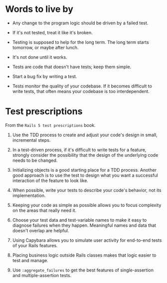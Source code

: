 Words to live by
================

* Any change to the program logic should be driven by a failed test.

* If it's not tested, treat it like it's broken.

* Testing is supposed to help for the long term. The long term starts tomorrow,
  or maybe after lunch.

* It's not done until it works.

* Tests are code that doesn't have tests; keep them simple.

* Start a bug fix by writing a test.

* Tests monitor the quality of your codebase. If it becomes difficult to write
  tests, that often means your codebase is too interdependent.

Test prescriptions
==================

From the `Rails 5 test prescriptions` book.

1. Use the TDD process to create and adjust your code's design in small,
   incremental steps.

2. In a test-driven process, if it's difficult to write tests for a feature,
   strongly consider the possibility that the design of the underlying code
   needs to be changed.

3. Initializing objects is a good starting place for a TDD process.  Another
   good approach is to use the test to design what you want a successful
   interaction of the feature to look like.

4. When possible, write your tests to describe your code's behavior, not its
   implementation.

5. Keeping your code as simple as possible allows you to focus complexity on
   the areas that really need it.

6. Choose your test data and test-variable names to make it easy to diagnose
   failures when they happen. Meaningful names and data that doesn't overlap
   are helpful.

7. Using Capybara allows you to simulate user activity for end-to-end tests of
   your Rails features.

8. Placing business logic outside Rails classes makes that logic easier to test
   and manage.

 9. Use `:aggregate_failures` to get the best features of single-assertion and
    multiple-assertion tests.
